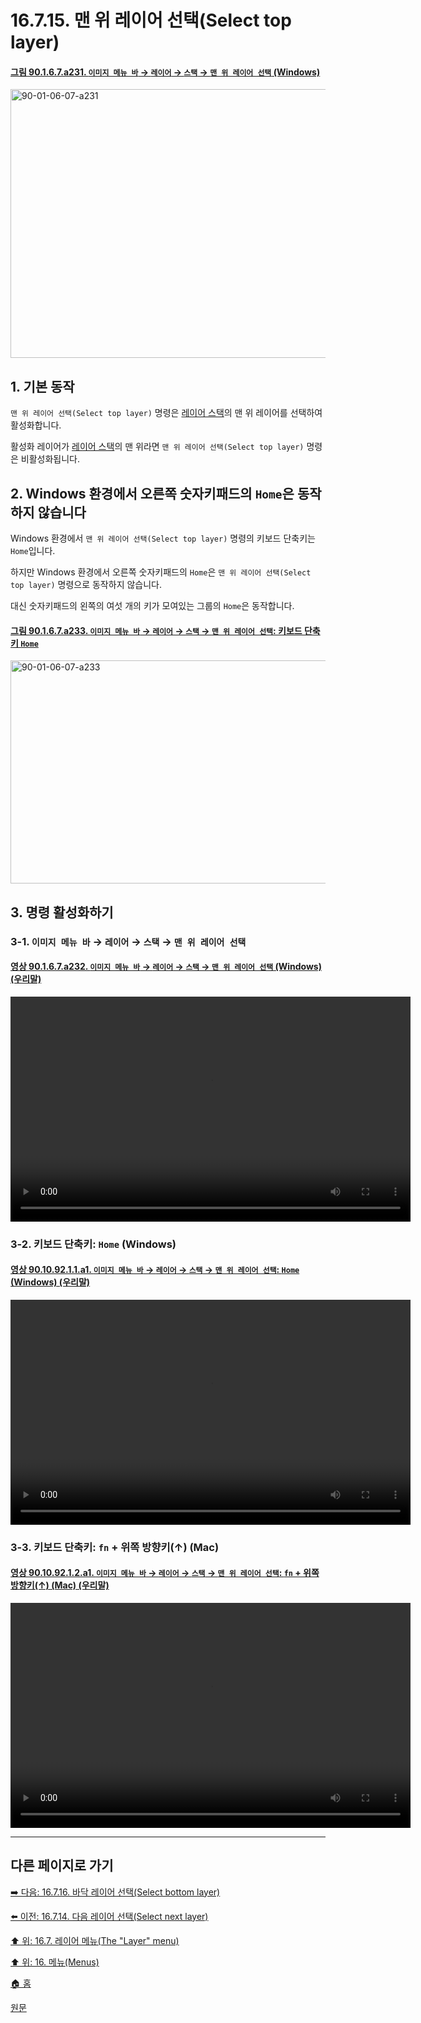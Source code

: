 # 16.7.15. 맨 위 레이어 선택(Select top layer)

<a id="90-01-06-07-a231"></a>

#### [그림 90.1.6.7.a231. `이미지 메뉴 바` → `레이어` → `스택` → `맨 위 레이어 선택` (Windows)](./90-01-06-07-stack.md#90-01-06-07-a231)
<img width="719" height="430" alt="90-01-06-07-a231" src="https://github.com/user-attachments/assets/6bb212b3-140f-40b5-a40d-5575121db391" />

<a id="16-07-15-s1"></a>

## 1. 기본 동작
`맨 위 레이어 선택(Select top layer)` 명령은 [레이어 스택](./19-glossaryx-layer_stack.md)의 맨 위 레이어를 선택하여 활성화합니다.

활성화 레이어가 [레이어 스택](./19-glossaryx-layer_stack.md)의 맨 위라면 `맨 위 레이어 선택(Select top layer)` 명령은 비활성화됩니다.

<a id="16-07-15-s2"></a>

## 2. Windows 환경에서 오른쪽 숫자키패드의 `Home`은 동작하지 않습니다
Windows 환경에서 `맨 위 레이어 선택(Select top layer)` 명령의 키보드 단축키는 `Home`입니다.

하지만 Windows 환경에서 오른쪽 숫자키패드의 `Home`은 `맨 위 레이어 선택(Select top layer)` 명령으로 동작하지 않습니다.

대신 숫자키패드의 왼쪽의 여섯 개의 키가 모여있는 그룹의 `Home`은 동작합니다.

<a id="90-01-06-07-a233"></a>

#### [그림 90.1.6.7.a233. `이미지 메뉴 바` → `레이어` → `스택` → `맨 위 레이어 선택`: 키보드 단축키 `Home`](./90-01-06-07-stack.md#90-01-06-07-a233)
<img width="980" height="357" alt="90-01-06-07-a233" src="https://github.com/user-attachments/assets/5512bd7d-da0e-46f0-b2de-41e1ff7d3a58" />

<a id="16-07-15-s3"></a>

## 3. 명령 활성화하기

<a id="16-07-15-s3-01"></a>

### 3-1. `이미지 메뉴 바` → `레이어` → `스택` → `맨 위 레이어 선택`

<a id="90-01-06-07-a232"></a>

#### [영상 90.1.6.7.a232. `이미지 메뉴 바` → `레이어` → `스택` → `맨 위 레이어 선택` (Windows) (우리말)](./90-01-06-07-stack.md#90-01-06-07-a232)
<video controls="controls" width="640" height="360" src="https://github.com/user-attachments/assets/d89d70b9-f10f-493c-9b0c-7eed5df1d826"></video>

<a id="16-07-15-s3-02"></a>

### 3-2. 키보드 단축키: `Home` (Windows)

<a id="90-10-92-01-01-a1"></a>

#### [영상 90.10.92.1.1.a1. `이미지 메뉴 바` → `레이어` → `스택` → `맨 위 레이어 선택`: `Home` (Windows) (우리말)](./90-10-92-01-01-home.md#90-10-92-01-01-a1)
<video controls="controls" width="640" height="360" src="https://github.com/user-attachments/assets/aa0549b9-f29b-45a0-a89f-7d90486c0308"></video>

<a id="16-07-15-s3-03"></a>

### 3-3. 키보드 단축키: `fn` + 위쪽 방향키(↑) (Mac)

<a id="90-10-92-01-02-a1"></a>

#### [영상 90.10.92.1.2.a1. `이미지 메뉴 바` → `레이어` → `스택` → `맨 위 레이어 선택`: `fn` + 위쪽 방향키(↑) (Mac) (우리말)](./90-10-92-01-02-fn_up_arrow.md#90-10-92-01-02-a1)
<video controls="controls" width="640" height="360" src="https://github.com/user-attachments/assets/3a83d103-dd13-4958-90f1-dff622a47b89"></video>

***

## 다른 페이지로 가기

[➡️ 다음: 16.7.16. 바닥 레이어 선택(Select bottom layer)](./16-07-16-select-bottom-layer.md)

[⬅️ 이전: 16.7.14. 다음 레이어 선택(Select next layer)](./16-07-14-select-next-layer.md)

[⬆️ 위: 16.7. 레이어 메뉴(The "Layer" menu)](./16-07-00-the-layer-menu.md)

[⬆️ 위: 16. 메뉴(Menus)](./16-00-menus.md)

[🏠 홈](./00-home.md)

[원문](https://docs.gimp.org/2.10/ko/gimp-layer-top.html)
